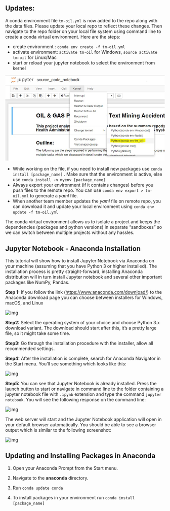 ## Updates:

A conda environment file `tm-oil.yml` is now added to the repo along with the data files.  Please update your local repo to reflect these changes. Then navigate to the repo folder on your local file system using command line to create a conda virtual environment. Here are the steps:

- create environment : `conda env create -f tm-oil.yml`
- activate environment: `activate tm-oil` for Windows, `source activate tm-oil` for Linux/Mac
- start or reload your jupyter notebook to select the environment from kernel  

![kernel_env](img\kernel_env.jpg)

- While working on the file, if you need to install new packages use  `conda install [package_name]` . Make sure that the environment is active, else use `conda install -n myenv [package_name]`
- Always export your environment (if it contains changes) before you push files to the remote repo. You can use `conda env export > tm-oil.yml` to generate a *yaml* file. 
- When another team member updates the *yaml* file on remote repo, you can download it and update your local environment using `conda env update -f tm-oil.yml` 

The conda virtual environment allows us to isolate a project and keeps the dependencies (packages and python versions) in separate “sandboxes” so we can switch between multiple projects without any hassles. 



## Jupyter Notebook - Anaconda Installation

This tutorial will show how to install Jupyter Notebook via Anaconda on your machine (assuming that you have Python 3 or higher installed). The installation process is pretty straight-forward, installing Anaconda  distribution will in turn install  Jupyter notebook and several other important packages like NumPy, Pandas.



**Step 1:** If you follow the link (<https://www.anaconda.com/download/>) to the Anaconda download page you can choose between installers for Windows, macOS, and Linux

![img](https://cdn-images-1.medium.com/max/800/0*TmfU90PgHumYYsTI.png)



**Step2:** Select the operating system of your choice and choose Python 3.x download variant. The download should start after this, it’s a pretty large file, so it might take some time.

**Step3:** Go through the installation procedure with the installer, allow all recommended settings.

**Step4:** After the installation is complete, search for Anaconda Navigator in the Start menu. You’ll see something which looks like this:

![img](https://cdn-images-1.medium.com/max/2000/1*8VwF5RUh4vEf4FfrKMw7qg.png)



**Step5:** You can see that Jupyter Notebook is already installed. Press the launch button to start or navigate in command line to the folder containing a jupyter notebook file with `.ipynb` extension and type the command `jupyter notebook`. You will see the following response on the command line:

![img](https://cdn-images-1.medium.com/max/800/0*DEAK_sdiIeXHAKpu.png)



The web server will start and the Jupyter Notebook application will open in your default browser automatically. You should be able to see a browser output which is similar to the following screenshot:

![img](https://cdn-images-1.medium.com/max/800/0*1ld_s2rVcaBV4qz3.png)



## Updating and Installing Packages in Anaconda

1. Open your Anaconda Prompt from the Start menu.

2. Navigate to the **anaconda** directory.

3. Run `conda update conda`

4. To install packages in your environment run `conda install [package_name]`
